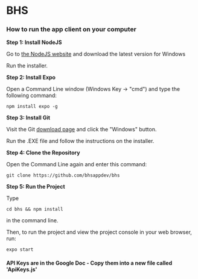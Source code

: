# BHS

### How to run the app client on your computer

**Step 1: Install NodeJS**

Go to [the NodeJS website](https://nodejs.org/downloads) and download the latest version for Windows

Run the installer.

**Step 2: Install Expo**

Open a Command Line window (Windows Key -> "cmd") and type the following command:
```
npm install expo -g
```

**Step 3: Install Git**

Visit the Git [download page](https://git-scm.com/downloads) and click the "Windows" button.

Run the .EXE file and follow the instructions on the installer.

**Step 4: Clone the Repository**

Open the Command Line again and enter this command:
```
git clone https://github.com/bhsappdev/bhs
```

**Step 5: Run the Project**

Type
```
cd bhs && npm install
```
in the command line.

Then, to run the project and view the project console in your web browser, run:
```
expo start
```

#### API Keys are in the Google Doc - Copy them into a new file called 'ApiKeys.js'